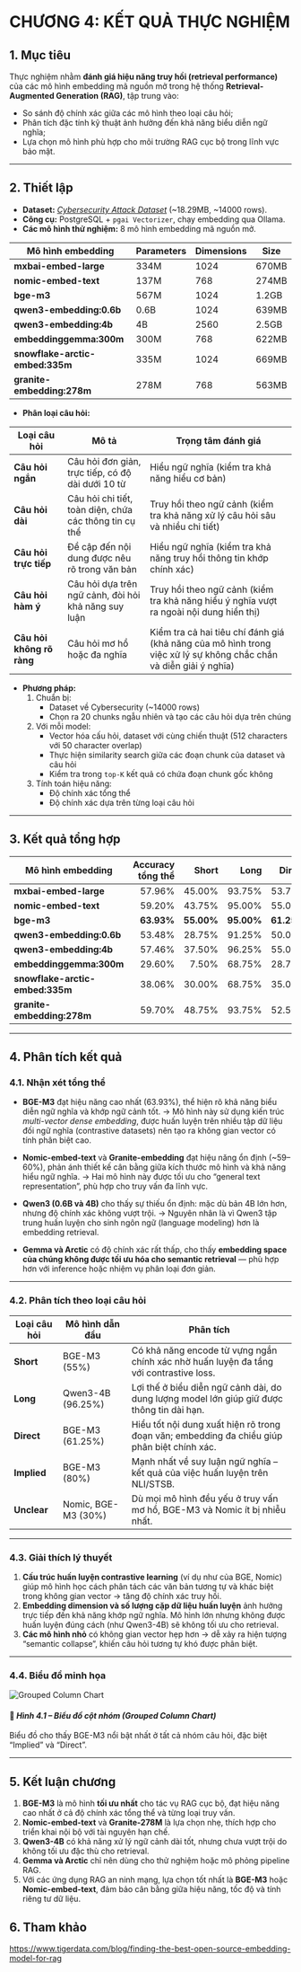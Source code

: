 # **CHƯƠNG 4: KẾT QUẢ THỰC NGHIỆM**

## **1. Mục tiêu**

Thực nghiệm nhằm **đánh giá hiệu năng truy hồi (retrieval performance)** của các mô hình embedding mã nguồn mở trong hệ thống **Retrieval-Augmented Generation (RAG)**, tập trung vào:

* So sánh độ chính xác giữa các mô hình theo loại câu hỏi;
* Phân tích đặc tính kỹ thuật ảnh hưởng đến khả năng biểu diễn ngữ nghĩa;
* Lựa chọn mô hình phù hợp cho môi trường RAG cục bộ trong lĩnh vực bảo mật.

---

## **2. Thiết lập**

* **Dataset:** [*Cybersecurity Attack Dataset*](https://huggingface.co/datasets/pucavv/Cybersecurity_Attack) (~18.29MB, ~14000 rows).
* **Công cụ:** PostgreSQL + `pgai Vectorizer`, chạy embedding qua Ollama.
* **Các mô hình thử nghiệm:** 8 mô hình embedding mã nguồn mở.
  
| Mô hình embedding               |    Parameters    | Dimensions |       Size | 
| ------------------------------- | ---------------- | ---------- | ---------- |
| **mxbai-embed-large**           |            	334M |       1024 |      670MB |
| **nomic-embed-text**            |            	137M |        768 |      274MB | 
| **bge-m3**                      |             567M |       1024 |      1.2GB |
| **qwen3-embedding:0.6b**        |             0.6B |       1024 |      639MB |
| **qwen3-embedding:4b**          |               4B |       2560 |      2.5GB |
| **embeddinggemma:300m**         |             300M |        768 |      622MB |
| **snowflake-arctic-embed:335m** |             335M |       1024 |      669MB |
| **granite-embedding:278m**      |             278M |        768 |      563MB |

* **Phân loại câu hỏi:**

| **Loại câu hỏi**          | **Mô tả**                                              | **Trọng tâm đánh giá**                                                                                            |
| ------------------------- | ------------------------------------------------------ | ----------------------------------------------------------------------------------------------------------------- |
| **Câu hỏi ngắn**          | Câu hỏi đơn giản, trực tiếp, có độ dài dưới 10 từ      | Hiểu ngữ nghĩa (kiểm tra khả năng hiểu cơ bản)                                                                    |
| **Câu hỏi dài**           | Câu hỏi chi tiết, toàn diện, chứa các thông tin cụ thể | Truy hồi theo ngữ cảnh (kiểm tra khả năng xử lý câu hỏi sâu và nhiều chi tiết)                                    |
| **Câu hỏi trực tiếp**     | Đề cập đến nội dung được nêu rõ trong văn bản          | Hiểu ngữ nghĩa (kiểm tra khả năng truy hồi thông tin khớp chính xác)                                              |
| **Câu hỏi hàm ý**         | Câu hỏi dựa trên ngữ cảnh, đòi hỏi khả năng suy luận   | Truy hồi theo ngữ cảnh (kiểm tra khả năng hiểu ý nghĩa vượt ra ngoài nội dung hiển thị)                           |
| **Câu hỏi không rõ ràng** | Câu hỏi mơ hồ hoặc đa nghĩa                            | Kiểm tra cả hai tiêu chí đánh giá (khả năng của mô hình trong việc xử lý sự không chắc chắn và diễn giải ý nghĩa) |


* **Phương pháp:** 
  1. Chuẩn bị:
     - Dataset về Cybersecurity (~14000 rows)
     - Chọn ra 20 chunks ngẫu nhiên và tạo các câu hỏi dựa trên chúng
  2. Với mỗi model:
     - Vector hóa cấu hỏi, dataset với cùng chiến thuật (512 characters với 50 character overlap)
     - Thực hiện similarity search giữa các đoạn chunk của dataset và câu hỏi
     - Kiểm tra trong `top-K` kết quả có chứa đoạn chunk gốc không
  3. Tính toán hiệu năng:
     - Độ chính xác tổng thể
     - Độ chính xác dựa trên từng loại câu hỏi
---

## **3. Kết quả tổng hợp**

| Mô hình embedding               | Accuracy tổng thể |      Short |       Long |     Direct |    Implied |    Unclear |
| ------------------------------- | ----------------: | ---------: | ---------: | ---------: | ---------: | ---------: |
| **mxbai-embed-large**           |            57.96% |     45.00% |     93.75% |     53.75% |     73.75% |     25.00% |
| **nomic-embed-text**            |            59.20% |     43.75% |     95.00% |     55.00% |     73.75% |     30.00% |
| **bge-m3**                      |        **63.93%** | **55.00%** | **95.00%** | **61.25%** | **80.00%** | **30.00%** |
| **qwen3-embedding:0.6b**        |            53.48% |     28.75% |     91.25% |     50.00% |     75.00% |     23.75% |
| **qwen3-embedding:4b**          |            57.46% |     37.50% |     96.25% |     55.00% |     77.50% |     22.50% |
| **embeddinggemma:300m**         |            29.60% |      7.50% |     68.75% |     28.75% |     36.25% |      7.50% |
| **snowflake-arctic-embed:335m** |            38.06% |     30.00% |     68.75% |     35.00% |     46.25% |     11.25% |
| **granite-embedding:278m**      |            59.70% |     48.75% |     93.75% |     52.50% |     77.50% |     27.50% |

---

## **4. Phân tích kết quả**

### **4.1. Nhận xét tổng thể**

* **BGE-M3** đạt hiệu năng cao nhất (63.93%), thể hiện rõ khả năng biểu diễn ngữ nghĩa và khớp ngữ cảnh tốt.
  → Mô hình này sử dụng kiến trúc *multi-vector dense embedding*, được huấn luyện trên nhiều tập dữ liệu đối ngữ nghĩa (contrastive datasets) nên tạo ra không gian vector có tính phân biệt cao.

* **Nomic-embed-text** và **Granite-embedding** đạt hiệu năng ổn định (~59–60%), phản ánh thiết kế cân bằng giữa kích thước mô hình và khả năng hiểu ngữ nghĩa.
  → Hai mô hình này được tối ưu cho “general text representation”, phù hợp cho truy vấn đa lĩnh vực.

* **Qwen3 (0.6B và 4B)** cho thấy sự thiếu ổn định: mặc dù bản 4B lớn hơn, nhưng độ chính xác không vượt trội.
  → Nguyên nhân là vì Qwen3 tập trung huấn luyện cho sinh ngôn ngữ (language modeling) hơn là embedding retrieval.

* **Gemma và Arctic** có độ chính xác rất thấp, cho thấy **embedding space của chúng không được tối ưu hóa cho semantic retrieval** — phù hợp hơn với inference hoặc nhiệm vụ phân loại đơn giản.

---

### **4.2. Phân tích theo loại câu hỏi**

| Loại câu hỏi | Mô hình dẫn đầu     | Phân tích                                                                                   |
| ------------ | ------------------- | ------------------------------------------------------------------------------------------- |
| **Short**    | BGE-M3 (55%)        | Có khả năng encode từ vựng ngắn chính xác nhờ huấn luyện đa tầng với contrastive loss.      |
| **Long**     | Qwen3-4B (96.25%)   | Lợi thế ở biểu diễn ngữ cảnh dài, do dung lượng model lớn giúp giữ được thông tin dài hạn.  |
| **Direct**   | BGE-M3 (61.25%)     | Hiểu tốt nội dung xuất hiện rõ trong đoạn văn; embedding đa chiều giúp phân biệt chính xác. |
| **Implied**  | BGE-M3 (80%)        | Mạnh nhất về suy luận ngữ nghĩa – kết quả của việc huấn luyện trên NLI/STSB.                |
| **Unclear**  | Nomic, BGE-M3 (30%) | Dù mọi mô hình đều yếu ở truy vấn mơ hồ, BGE-M3 và Nomic ít bị nhiễu nhất.                  |

---

### **4.3. Giải thích lý thuyết**

1. **Cấu trúc huấn luyện contrastive learning** (ví dụ như của BGE, Nomic) giúp mô hình học cách phân tách các văn bản tương tự và khác biệt trong không gian vector → tăng độ chính xác truy hồi.
2. **Embedding dimension và số lượng cặp dữ liệu huấn luyện** ảnh hưởng trực tiếp đến khả năng khớp ngữ nghĩa. Mô hình lớn nhưng không được huấn luyện đúng cách (như Qwen3-4B) sẽ không tối ưu cho retrieval.
3. **Các mô hình nhỏ** có không gian vector hẹp hơn → dễ xảy ra hiện tượng “semantic collapse”, khiến câu hỏi tương tự khó được phân biệt.

---

### **4.4. Biểu đồ minh họa**

![Grouped Column Chart](evaluation_data/grouped_column.png)

#### 🔹 *Hình 4.1 – Biểu đồ cột nhóm (Grouped Column Chart)*

Biểu đồ cho thấy BGE-M3 nổi bật nhất ở tất cả nhóm câu hỏi, đặc biệt “Implied” và “Direct”.

---

## **5. Kết luận chương**

1. **BGE-M3** là mô hình **tối ưu nhất** cho tác vụ RAG cục bộ, đạt hiệu năng cao nhất ở cả độ chính xác tổng thể và từng loại truy vấn.
2. **Nomic-embed-text** và **Granite-278M** là lựa chọn nhẹ, thích hợp cho triển khai nội bộ với tài nguyên hạn chế.
3. **Qwen3-4B** có khả năng xử lý ngữ cảnh dài tốt, nhưng chưa vượt trội do không tối ưu đặc thù cho retrieval.
4. **Gemma và Arctic** chỉ nên dùng cho thử nghiệm hoặc mô phỏng pipeline RAG.
5. Với các ứng dụng RAG an ninh mạng, lựa chọn tốt nhất là **BGE-M3** hoặc **Nomic-embed-text**, đảm bảo cân bằng giữa hiệu năng, tốc độ và tính riêng tư dữ liệu.

## **6. Tham khảo**
https://www.tigerdata.com/blog/finding-the-best-open-source-embedding-model-for-rag